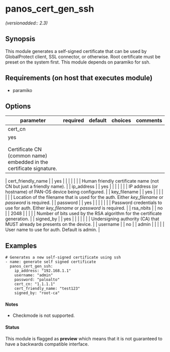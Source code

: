 # panos_cert_gen_ssh

_(versionadded:: 2.3)_


## Synopsis

This module generates a self-signed certificate that can be used by GlobalProtect client, SSL connector, or
otherwise. Root certificate must be preset on the system first. This module depends on paramiko for ssh.


## Requirements (on host that executes module)

- paramiko

## Options

| parameter | required | default | choices | comments |
| --- | --- | --- | --- | --- |
| cert_cn  |
| yes |
|  |
| |  |
| Certificate CN (common name) embedded in the certificate signature.  |
</td></tr>
| cert_friendly_name  |
| yes |
|  |
| |  |
| Human friendly certificate name (not CN but just a friendly name).  |
</td></tr>
| ip_address  |
| yes |
|  |
| |  |
| IP address (or hostname) of PAN-OS device being configured.  |
</td></tr>
| key_filename  |
| yes |
|  |
| |  |
| Location of the filename that is used for the auth. Either <em>key_filename</em> or <em>password</em> is required.  |
</td></tr>
| password  |
| yes |
|  |
| |  |
| Password credentials to use for auth. Either <em>key_filename</em> or <em>password</em> is required.  |
</td></tr>
| rsa_nbits  |
| no |
| 2048 |
| |  |
| Number of bits used by the RSA algorithm for the certificate generation.  |
</td></tr>
| signed_by  |
| yes |
|  |
| |  |
| Undersigning authority (CA) that MUST already be presents on the device.  |
</td></tr>
| username  |
| no |
| admin |
| |  |
| User name to use for auth. Default is admin.  |
</td></tr>
</table>
</br>



## Examples

    # Generates a new self-signed certificate using ssh
    - name: generate self signed certificate
      panos_cert_gen_ssh:
        ip_address: "192.168.1.1"
        username: "admin"
        password: "paloalto"
        cert_cn: "1.1.1.1"
        cert_friendly_name: "test123"
        signed_by: "root-ca"

#### Notes

- Checkmode is not supported.



#### Status

This module is flagged as **preview** which means that it is not guaranteed to have a backwards compatible interface.

